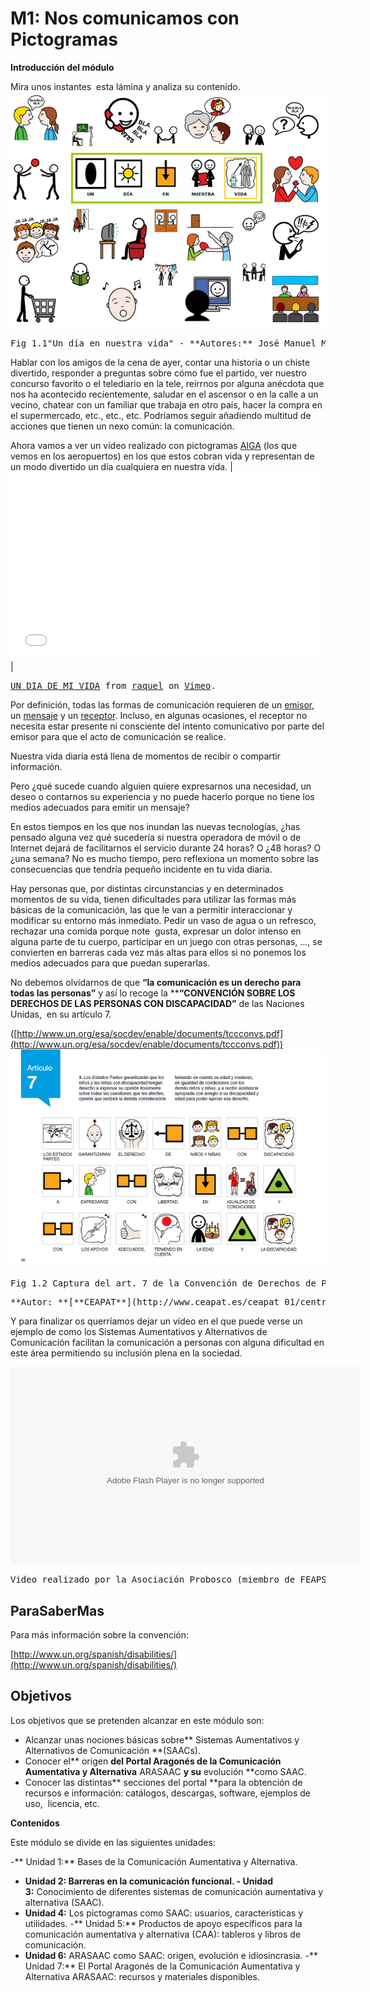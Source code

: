 
# M1: Nos comunicamos con Pictogramas

**Introducción del módulo**

Mira unos instantes&nbsp; esta lámina y analiza su contenido.
![](img/un_dia_nuestra_vida.png)
<td style="text-align: center;"><pre>Fig 1.1"Un día en nuestra vida" - **Autores:** José Manuel Marcos y David Romero **Licencia:** CC (BY-NC-SA)&nbsp;</pre></td>

Hablar con los amigos de la cena de ayer, contar una historia o un chiste divertido, responder a preguntas sobre cómo fue el partido, ver nuestro concurso favorito o el telediario en la tele, reírrnos por alguna anécdota que nos ha acontecido recientemente, saludar en el ascensor o en la calle a un vecino, chatear con un familiar que trabaja en otro país, hacer la compra en el supermercado, etc., etc., etc. Podríamos seguir a&ntilde;adiendo multitud de acciones que tienen un nexo com&uacute;n: la comunicación.&nbsp;

Ahora vamos a ver un vídeo realizado con pictogramas&nbsp;[AIGA](http://es.wikipedia.org/wiki/AIGA)&nbsp;(los que vemos en los aeropuertos) en los que estos cobran vida y representan de un modo divertido un día cualquiera en nuestra vida.
|<iframe src="//player.vimeo.com/video/21462452" frameborder="0" width="500" height="300"></iframe>
|<pre>[UN DIA DE MI VIDA](http://vimeo.com/21462452)&nbsp;from&nbsp;[raquel](http://vimeo.com/user6398784)&nbsp;on&nbsp;[Vimeo](https://vimeo.com).&nbsp;</pre>

Por definición, todas las formas de comunicación requieren de un&nbsp;[emisor](http://es.wikipedia.org/wiki/Emisor), un&nbsp;[mensaje](http://es.wikipedia.org/wiki/Mensaje)&nbsp;y un&nbsp;[receptor](http://es.wikipedia.org/wiki/Receptor_(comunicaci%C3%B3n)). Incluso, en algunas ocasiones, el receptor no necesita estar presente ni consciente del intento comunicativo por parte del emisor para que el acto de comunicación se realice.

Nuestra vida diaria está llena de momentos de recibir o compartir información.&nbsp;

Pero &iquest;qué sucede cuando alguien quiere expresarnos una necesidad, un deseo o contarnos su experiencia y no puede hacerlo porque no tiene los medios adecuados para emitir un mensaje?&nbsp;

En estos tiempos en los que nos inundan las nuevas tecnologías, &iquest;has pensado alguna vez qué sucedería si nuestra operadora de móvil o de Internet dejará de facilitarnos el servicio durante 24 horas? O &iquest;48 horas? O &iquest;una semana? No es mucho tiempo, pero reflexiona un momento sobre las consecuencias que tendría peque&ntilde;o incidente en tu vida diaria.&nbsp;

Hay personas que, por distintas circunstancias y en determinados momentos de su vida, tienen dificultades para utilizar las formas más básicas de la comunicación, las que le van a permitir interaccionar y modificar su entorno más inmediato. Pedir un vaso de agua o un refresco, rechazar una comida porque note &nbsp;gusta, expresar un dolor intenso en alguna parte de tu cuerpo, participar en un juego con otras personas, &hellip;, se convierten en barreras cada vez más altas para ellos si no ponemos los medios adecuados para que puedan superarlas.

No debemos olvidarnos de que **&ldquo;la comunicación es un derecho para todas las personas&rdquo;** y así lo recoge la ****&ldquo;CONVENCI&Oacute;N SOBRE LOS DERECHOS DE LAS PERSONAS CON DISCAPACIDAD&rdquo;** de las Naciones Unidas,&nbsp; en su artículo 7.&nbsp;

([http://www.un.org/esa/socdev/enable/documents/tccconvs.pdf](http://www.un.org/esa/socdev/enable/documents/tccconvs.pdf))&nbsp;
![](img/convencion_art7.png)
<td align="center"><pre>Fig 1.2 Captura del art. 7 de la Convención de Derechos de Personas con Discapacidad traducida a pictogramas</pre><pre>**Autor: **[**CEAPAT**](http://www.ceapat.es/ceapat_01/centro_documental/tecnologiasinformacion/sistemas_comunicacion_aumentativa/IM_035263)</pre></td>

Y para finalizar os querríamos dejar un vídeo en el que puede verse un ejemplo de como los Sistemas Aumentativos y Alternativos de Comunicación facilitan la comunicación a personas con alguna dificultad en este área permitiendo su inclusión plena en la sociedad.&nbsp;
<td style="text-align: center;"><object type="application/x-shockwave-flash" data="flowPlayer.swf" width="560" height="315"><param name="exe_flv" value="http://aularagon.catedu.es/materialesaularagon2013/arasaac/Videos/Buscando_la_accesibilidad_total_en_la_comunicaci_n_FEAPS_on_.flv"></param><param name="allowfullscreen" value="true"></param><param name="allowscriptaccess" value="true"></param><param name="src" value="http://aularagon.catedu.es/materialesaularagon2013/arasaac/Videos/Buscando_la_accesibilidad_total_en_la_comunicaci_n_FEAPS_on_.flv"></param><param name="flashvars" value="config={'playlist': [ { 'url': 'http%3A//aularagon.catedu.es/materialesaularagon2013/arasaac/Videos/Buscando_la_accesibilidad_total_en_la_comunicaci_n_FEAPS_on_.flv', 'autoPlay': false, 'autoBuffering': true } ] }"></param></object></td>
<td style="text-align: center;"><pre>Video realizado por la Asociación Probosco (miembro de FEAPS Canarias), que ilustran una buena práctica titulada:"Buscando la accesibilidad total en la comunicación. Un compromiso de todos"</pre></td>

## ParaSaberMas

Para más información sobre la convención:&nbsp;

[http://www.un.org/spanish/disabilities/](http://www.un.org/spanish/disabilities/)

## Objetivos

Los objetivos que se pretenden alcanzar en este módulo son:

- Alcanzar unas nociones básicas sobre** Sistemas Aumentativos y Alternativos de Comunicación **(SAACs).
- Conocer el** origen **del Portal Aragonés de la Comunicación Aumentativa y Alternativa** ARASAAC **y su** evolución **como SAAC.
- Conocer las distintas** secciones del portal **para la obtención de recursos e información: catálogos, descargas, software, ejemplos de uso, &nbsp;licencia, etc.

**Contenidos**

Este módulo se divide en las siguientes unidades:

-** Unidad 1:**&nbsp;Bases de la Comunicación Aumentativa y Alternativa.
- **Unidad 2:&nbsp;**Barreras en la comunicación funcional.
-** Unidad 3:**&nbsp;Conocimiento de diferentes sistemas de comunicación aumentativa y alternativa (SAAC).
- **Unidad 4:**&nbsp;Los pictogramas como SAAC: usuarios, características y utilidades.
-** Unidad 5:**&nbsp;Productos de apoyo específicos para la comunicación aumentativa y alternativa (CAA): tableros y libros de comunicación.
- **Unidad 6:**&nbsp;ARASAAC como SAAC: origen, evolución e idiosincrasia.
-** Unidad 7:**&nbsp;El Portal Aragonés de la Comunicación Aumentativa y Alternativa ARASAAC: recursos y materiales disponibles.&nbsp;

